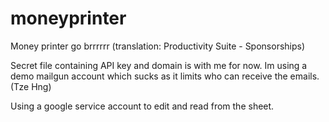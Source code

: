# moneyprinter
Money printer go brrrrrr (translation: Productivity Suite - Sponsorships)

Secret file containing API key and domain is with me for now. Im using a demo mailgun account which sucks as it limits who can receive the emails. (Tze Hng)

Using a google service account to edit and read from the sheet.
